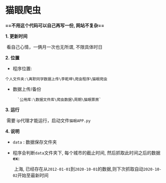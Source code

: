 # 猫眼爬虫

**==不用这个代码可以自己再写一份, 网站不复杂==**

**1. 更新时间**

​	看自己心情，一俩月一次也无所谓,  不限具体时日

**2. 位置**

- 程序位置: 

​		`个人文件夹:\离职同学数据上传\李乾坤\爬虫程序\猫眼爬虫`

- 数据上传/备份

 		`公用库:\数据文件库\爬虫数据\周期\猫眼票房`

**3. 运行**

​	需要 ip代理才能运行，启动文件`猫眼APP.py`

**4. 说明**

- `data` :  数据保存文件夹

- 程序会判断`data`文件夹下, 每个城市的截止时间,  然后抓取此时间之后的数据
  **ex:** 

  ​	上海, 已经存在从`2012-01-01`到`2020-10-01`的数据,则下次抓取自动`2020-10-02`开始至最新时间